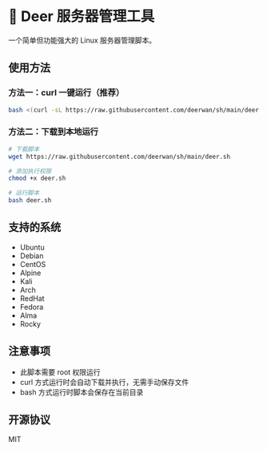 # 🦌 Deer 服务器管理工具

一个简单但功能强大的 Linux 服务器管理脚本。

## 使用方法

### 方法一：curl 一键运行（推荐）

```bash
bash <(curl -sL https://raw.githubusercontent.com/deerwan/sh/main/deer.sh)
```

### 方法二：下载到本地运行

```bash
# 下载脚本
wget https://raw.githubusercontent.com/deerwan/sh/main/deer.sh

# 添加执行权限
chmod +x deer.sh

# 运行脚本
bash deer.sh
```

## 支持的系统

- Ubuntu
- Debian
- CentOS
- Alpine
- Kali
- Arch
- RedHat
- Fedora
- Alma
- Rocky

## 注意事项

- 此脚本需要 root 权限运行
- curl 方式运行时会自动下载并执行，无需手动保存文件
- bash 方式运行时脚本会保存在当前目录

## 开源协议

MIT
